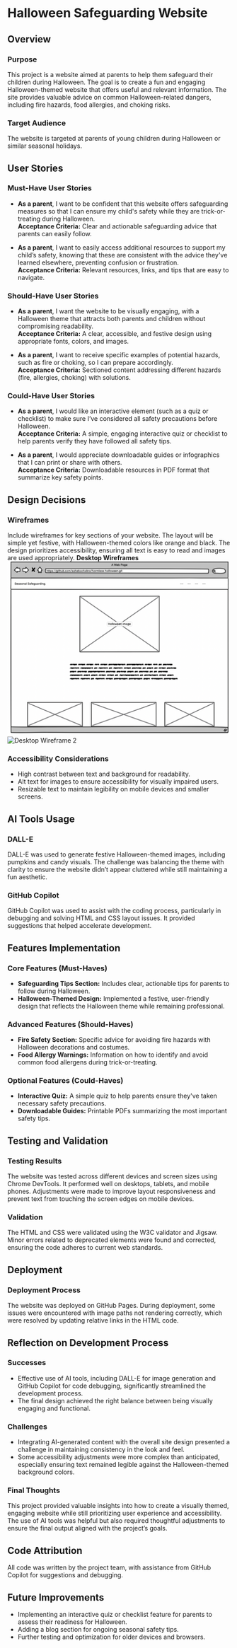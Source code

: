 
# Halloween Safeguarding Website

## Overview

### Purpose
This project is a website aimed at parents to help them safeguard their children during Halloween. The goal is to create a fun and engaging Halloween-themed website that offers useful and relevant information. The site provides valuable advice on common Halloween-related dangers, including fire hazards, food allergies, and choking risks.

### Target Audience
The website is targeted at parents of young children during Halloween or similar seasonal holidays.

## User Stories

### Must-Have User Stories
- **As a parent**, I want to be confident that this website offers safeguarding measures so that I can ensure my child's safety while they are trick-or-treating during Halloween.  
  **Acceptance Criteria:** Clear and actionable safeguarding advice that parents can easily follow.
  
- **As a parent**, I want to easily access additional resources to support my child’s safety, knowing that these are consistent with the advice they've learned elsewhere, preventing confusion or frustration.  
  **Acceptance Criteria:** Relevant resources, links, and tips that are easy to navigate.

### Should-Have User Stories
- **As a parent**, I want the website to be visually engaging, with a Halloween theme that attracts both parents and children without compromising readability.  
  **Acceptance Criteria:** A clear, accessible, and festive design using appropriate fonts, colors, and images.

- **As a parent**, I want to receive specific examples of potential hazards, such as fire or choking, so I can prepare accordingly.  
  **Acceptance Criteria:** Sectioned content addressing different hazards (fire, allergies, choking) with solutions.

### Could-Have User Stories
- **As a parent**, I would like an interactive element (such as a quiz or checklist) to make sure I’ve considered all safety precautions before Halloween.  
  **Acceptance Criteria:** A simple, engaging interactive quiz or checklist to help parents verify they have followed all safety tips.

- **As a parent**, I would appreciate downloadable guides or infographics that I can print or share with others.  
  **Acceptance Criteria:** Downloadable resources in PDF format that summarize key safety points.

## Design Decisions

### Wireframes
Include wireframes for key sections of your website. The layout will be simple yet festive, with Halloween-themed colors like orange and black. The design prioritizes accessibility, ensuring all text is easy to read and images are used appropriately.
**Desktop Wireframes**
![Desktop Wireframe 1](/readmeimages/desktop1.png)
![Desktop Wireframe 2](/documentation/images/wireframe-desktop-2.webp)

### Accessibility Considerations
- High contrast between text and background for readability.
- Alt text for images to ensure accessibility for visually impaired users.
- Resizable text to maintain legibility on mobile devices and smaller screens.

## AI Tools Usage

### DALL-E
DALL-E was used to generate festive Halloween-themed images, including pumpkins and candy visuals. The challenge was balancing the theme with clarity to ensure the website didn’t appear cluttered while still maintaining a fun aesthetic.

### GitHub Copilot
GitHub Copilot was used to assist with the coding process, particularly in debugging and solving HTML and CSS layout issues. It provided suggestions that helped accelerate development.

## Features Implementation

### Core Features (Must-Haves)
- **Safeguarding Tips Section:** Includes clear, actionable tips for parents to follow during Halloween.
- **Halloween-Themed Design:** Implemented a festive, user-friendly design that reflects the Halloween theme while remaining professional.

### Advanced Features (Should-Haves)
- **Fire Safety Section:** Specific advice for avoiding fire hazards with Halloween decorations and costumes.
- **Food Allergy Warnings:** Information on how to identify and avoid common food allergens during trick-or-treating.

### Optional Features (Could-Haves)
- **Interactive Quiz:** A simple quiz to help parents ensure they've taken necessary safety precautions.
- **Downloadable Guides:** Printable PDFs summarizing the most important safety tips.

## Testing and Validation

### Testing Results
The website was tested across different devices and screen sizes using Chrome DevTools. It performed well on desktops, tablets, and mobile phones. Adjustments were made to improve layout responsiveness and prevent text from touching the screen edges on mobile devices.

### Validation
The HTML and CSS were validated using the W3C validator and Jigsaw. Minor errors related to deprecated elements were found and corrected, ensuring the code adheres to current web standards.

## Deployment

### Deployment Process
The website was deployed on GitHub Pages. During deployment, some issues were encountered with image paths not rendering correctly, which were resolved by updating relative links in the HTML code.

## Reflection on Development Process

### Successes
- Effective use of AI tools, including DALL-E for image generation and GitHub Copilot for code debugging, significantly streamlined the development process.
- The final design achieved the right balance between being visually engaging and functional.

### Challenges
- Integrating AI-generated content with the overall site design presented a challenge in maintaining consistency in the look and feel.
- Some accessibility adjustments were more complex than anticipated, especially ensuring text remained legible against the Halloween-themed background colors.

### Final Thoughts
This project provided valuable insights into how to create a visually themed, engaging website while still prioritizing user experience and accessibility. The use of AI tools was helpful but also required thoughtful adjustments to ensure the final output aligned with the project’s goals.

## Code Attribution
All code was written by the project team, with assistance from GitHub Copilot for suggestions and debugging.

## Future Improvements
- Implementing an interactive quiz or checklist feature for parents to assess their readiness for Halloween.
- Adding a blog section for ongoing seasonal safety tips.
- Further testing and optimization for older devices and browsers.
